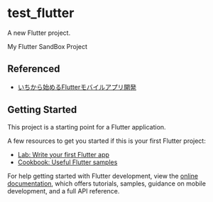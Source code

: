 # test_flutter

A new Flutter project.

My Flutter SandBox Project

## Referenced

- [いちから始めるFlutterモバイルアプリ開発](https://zenn.dev/heyhey1028/books/flutter-basics)

## Getting Started

This project is a starting point for a Flutter application.

A few resources to get you started if this is your first Flutter project:

- [Lab: Write your first Flutter app](https://docs.flutter.dev/get-started/codelab)
- [Cookbook: Useful Flutter samples](https://docs.flutter.dev/cookbook)

For help getting started with Flutter development, view the
[online documentation](https://docs.flutter.dev/), which offers tutorials,
samples, guidance on mobile development, and a full API reference.
